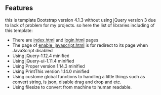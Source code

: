 ## Features

this is template Bootstrap version 4.1.3 without using jQuery version 3 due to lack of problem for my projects.
so here the list of libraries including of this template:
- There are [index.html](index.html) and [login.html](login.html) pages
- The page of [enable_javascript.html](enable_javascript.html) is for redirect to its page when JavaScript disabled
- Using jQuery-1.12.4 minified
- Using jQuery-ui-1.11.4 minified
- Using Proper version 1.14.3 minified
- Using PrintThis version 1.14.0 minified
- Using custome global functions to handling a little things such as convert string, is json, disable drag and drop and etc.
- Using filesize to convert from machine to human readable.

